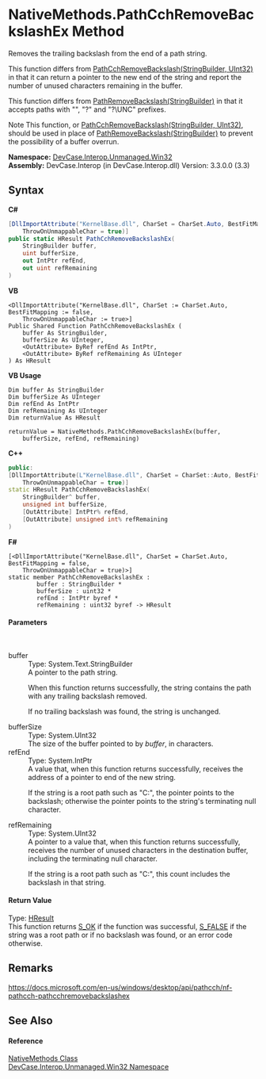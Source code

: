 # NativeMethods.PathCchRemoveBackslashEx Method 
 

Removes the trailing backslash from the end of a path string. 

 This function differs from <a href="M_DevCase_Interop_Unmanaged_Win32_NativeMethods_PathCchRemoveBackslash">PathCchRemoveBackslash(StringBuilder, UInt32)</a> in that it can return a pointer to the new end of the string and report the number of unused characters remaining in the buffer. 

 This function differs from <a href="M_DevCase_Interop_Unmanaged_Win32_NativeMethods_PathRemoveBackslash">PathRemoveBackslash(StringBuilder)</a> in that it accepts paths with "\", "\?" and "\?\UNC" prefixes. 

 Note This function, or <a href="M_DevCase_Interop_Unmanaged_Win32_NativeMethods_PathCchRemoveBackslash">PathCchRemoveBackslash(StringBuilder, UInt32)</a>, should be used in place of <a href="M_DevCase_Interop_Unmanaged_Win32_NativeMethods_PathRemoveBackslash">PathRemoveBackslash(StringBuilder)</a> to prevent the possibility of a buffer overrun.

**Namespace:**&nbsp;<a href="N_DevCase_Interop_Unmanaged_Win32">DevCase.Interop.Unmanaged.Win32</a><br />**Assembly:**&nbsp;DevCase.Interop (in DevCase.Interop.dll) Version: 3.3.0.0 (3.3)

## Syntax

**C#**<br />
``` C#
[DllImportAttribute("KernelBase.dll", CharSet = CharSet.Auto, BestFitMapping = false, 
	ThrowOnUnmappableChar = true)]
public static HResult PathCchRemoveBackslashEx(
	StringBuilder buffer,
	uint bufferSize,
	out IntPtr refEnd,
	out uint refRemaining
)
```

**VB**<br />
``` VB
<DllImportAttribute("KernelBase.dll", CharSet := CharSet.Auto, BestFitMapping := false, 
	ThrowOnUnmappableChar := true>]
Public Shared Function PathCchRemoveBackslashEx ( 
	buffer As StringBuilder,
	bufferSize As UInteger,
	<OutAttribute> ByRef refEnd As IntPtr,
	<OutAttribute> ByRef refRemaining As UInteger
) As HResult
```

**VB Usage**<br />
``` VB Usage
Dim buffer As StringBuilder
Dim bufferSize As UInteger
Dim refEnd As IntPtr
Dim refRemaining As UInteger
Dim returnValue As HResult

returnValue = NativeMethods.PathCchRemoveBackslashEx(buffer, 
	bufferSize, refEnd, refRemaining)
```

**C++**<br />
``` C++
public:
[DllImportAttribute(L"KernelBase.dll", CharSet = CharSet::Auto, BestFitMapping = false, 
	ThrowOnUnmappableChar = true)]
static HResult PathCchRemoveBackslashEx(
	StringBuilder^ buffer, 
	unsigned int bufferSize, 
	[OutAttribute] IntPtr% refEnd, 
	[OutAttribute] unsigned int% refRemaining
)
```

**F#**<br />
``` F#
[<DllImportAttribute("KernelBase.dll", CharSet = CharSet.Auto, BestFitMapping = false, 
	ThrowOnUnmappableChar = true)>]
static member PathCchRemoveBackslashEx : 
        buffer : StringBuilder * 
        bufferSize : uint32 * 
        refEnd : IntPtr byref * 
        refRemaining : uint32 byref -> HResult 

```


#### Parameters
&nbsp;<dl><dt>buffer</dt><dd>Type: System.Text.StringBuilder<br />A pointer to the path string. 

 When this function returns successfully, the string contains the path with any trailing backslash removed. 

 If no trailing backslash was found, the string is unchanged.</dd><dt>bufferSize</dt><dd>Type: System.UInt32<br />The size of the buffer pointed to by *buffer*, in characters.</dd><dt>refEnd</dt><dd>Type: System.IntPtr<br />A value that, when this function returns successfully, receives the address of a pointer to end of the new string. 

 If the string is a root path such as "C:", the pointer points to the backslash; otherwise the pointer points to the string's terminating null character.</dd><dt>refRemaining</dt><dd>Type: System.UInt32<br />A pointer to a value that, when this function returns successfully, receives the number of unused characters in the destination buffer, including the terminating null character. 

 If the string is a root path such as "C:", this count includes the backslash in that string.</dd></dl>

#### Return Value
Type: <a href="T_DevCase_Interop_Unmanaged_Win32_Enums_HResult">HResult</a><br />This function returns <a href="T_DevCase_Interop_Unmanaged_Win32_Enums_HResult">S_OK</a> if the function was successful, <a href="T_DevCase_Interop_Unmanaged_Win32_Enums_HResult">S_FALSE</a> if the string was a root path or if no backslash was found, or an error code otherwise.

## Remarks
<a href="https://docs.microsoft.com/en-us/windows/desktop/api/pathcch/nf-pathcch-pathcchremovebackslashex" target="_blank">https://docs.microsoft.com/en-us/windows/desktop/api/pathcch/nf-pathcch-pathcchremovebackslashex</a>

## See Also


#### Reference
<a href="T_DevCase_Interop_Unmanaged_Win32_NativeMethods">NativeMethods Class</a><br /><a href="N_DevCase_Interop_Unmanaged_Win32">DevCase.Interop.Unmanaged.Win32 Namespace</a><br />